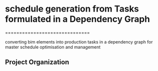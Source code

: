 # schedule generation from Tasks formulated in a Dependency Graph

==============================

converting bim elements into production tasks in a dependency graph for master schedule optimisation and management

## Project Organization
